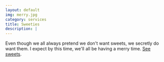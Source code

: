 ```yaml
---
layout: default
img: merry.jpg
category: services
title: Sweeties
description: |
---
```

Even though we all always pretend we don't want sweets, we secretly do want them.
I expect by this time, we'll all be having a merry time. [See sweets](/sweeties.html).
